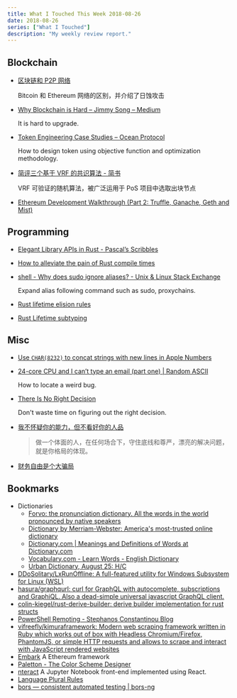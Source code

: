 ```yaml
---
title: What I Touched This Week 2018-08-26
date: 2018-08-26
series: ["What I Touched"]
description: "My weekly review report."
---
```


## Blockchain

* [区块链和 P2P 网络](http://yi-programmer.com/2018-03-14_blockchain-network.html)

    Bitcoin 和 Ethereum 网络的区别，并介绍了日蚀攻击

* [Why Blockchain is Hard – Jimmy Song – Medium](https://medium.com/@jimmysong/why-blockchain-is-hard-60416ea4c5c)

    It is hard to upgrade.

* [Token Engineering Case Studies – Ocean Protocol](https://blog.oceanprotocol.com/token-engineering-case-studies-b44267e68f4)

    How to design token using objective function and optimization
    methodology.

* [简评三个基于 VRF 的共识算法 - 简书](https://www.jianshu.com/p/2b9fa8633df1)

    VRF 可验证的随机算法，被广泛运用于 PoS 项目中选取出块节点

* [Ethereum Development Walkthrough (Part 2: Truffle, Ganache, Geth and Mist)](https://hackernoon.com/ethereum-development-walkthrough-part-2-truffle-ganache-geth-and-mist-8d6320e12269)

## Programming

* [Elegant Library APIs in Rust - Pascal’s Scribbles](https://deterministic.space/elegant-apis-in-rust.html#what-makes-an-api-elegant)
* [How to alleviate the pain of Rust compile times](https://vfoley.xyz/rust-compile-speed-tips/)
* [shell - Why does sudo ignore aliases? - Unix & Linux Stack Exchange](https://unix.stackexchange.com/questions/148545/why-does-sudo-ignore-aliases/148548?stw=2#148548)

    Expand alias following command such as sudo, proxychains.

* [Rust lifetime elision rules](https://doc.rust-lang.org/book/second-edition/ch10-03-lifetime-syntax.html#lifetime-elision)
* [Rust Lifetime subtyping](https://doc.rust-lang.org/book/second-edition/ch19-02-advanced-lifetimes.html#ensuring-one-lifetime-outlives-another-with-lifetime-subtyping)

<!--more-->

## Misc

* [Use `CHAR(8232)` to concat strings with new lines in Apple Numbers](https://discussions.apple.com/thread/2213815)

* [24-core CPU and I can’t type an email (part one) | Random ASCII](https://randomascii.wordpress.com/2018/08/16/24-core-cpu-and-i-cant-type-an-email-part-one/)

    How to locate a weird bug.

* [There Is No Right Decision](https://www.raptitude.com/2018/07/right-decision/)

    Don't waste time on figuring out the right decision.

* [我不怀疑你的能力，但不看好你的人品](https://mp.weixin.qq.com/s?__biz=MzUzNjQxMzEzMg==&mid=2247495307&idx=2&sn=734c865a4c7931fed51d0022401580ec&chksm=faf43828cd83b13e5a20c6588d78f810baf2a0a9d6e73031c764935ce9b888bc8d11f93c5fef&mpshare=1&scene=1&srcid=08192bt6sPWgSzD2VLUdvjsH%23rd)

    > 做一个体面的人，在任何场合下，守住底线和尊严，漂亮的解决问题，就是你格局的体现。

* [财务自由是个大骗局](https://zhuanlan.zhihu.com/p/36348981)

## Bookmarks

* Dictionaries
    * [Forvo: the pronunciation dictionary. All the words in the world pronounced by native speakers](https://forvo.com/)
    * [Dictionary by Merriam-Webster: America's most-trusted online dictionary](https://www.merriam-webster.com/)
    * [Dictionary.com | Meanings and Definitions of Words at Dictionary.com](https://www.dictionary.com/)
    * [Vocabulary.com - Learn Words - English Dictionary](https://www.vocabulary.com/)
    * [Urban Dictionary, August 25: H/C](https://www.urbandictionary.com/)
* [DDoSolitary/LxRunOffline: A full-featured utility for Windows Subsystem for Linux (WSL)](https://github.com/DDoSolitary/LxRunOffline)
* [hasura/graphqurl: curl for GraphQL with autocomplete, subscriptions and GraphiQL. Also a dead-simple universal javascript GraphQL client.](https://github.com/hasura/graphqurl)
* [colin-kiegel/rust-derive-builder: derive builder implementation for rust structs](https://github.com/colin-kiegel/rust-derive-builder)
* [PowerShell Remoting - Stephanos Constantinou Blog](https://www.sconstantinou.com/powershell-remoting/)
* [vifreefly/kimuraframework: Modern web scraping framework written in Ruby which works out of box with Headless Chromium/Firefox, PhantomJS, or simple HTTP requests and allows to scrape and interact with JavaScript rendered websites](https://github.com/vifreefly/kimuraframework)
* [Embark](https://embark.status.im/docs/) A Ethereum framework
* [Paletton - The Color Scheme Designer](http://paletton.com/#uid=1000u0kllllaFw0g0qFqFg0w0aF)
* [nteract](https://nteract.io/) A Jupyter Notebook front-end implemented using React.
* [Language Plural Rules](http://www.unicode.org/cldr/charts/latest/supplemental/language_plural_rules.html)
* [bors — consistent automated testing | bors-ng](https://bors.tech/)
